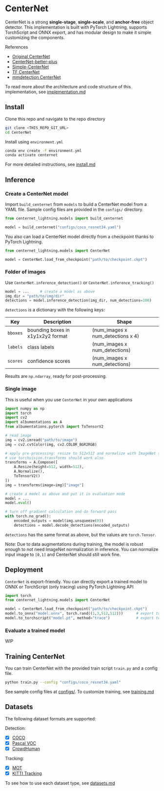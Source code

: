 # CenterNet

CenterNet is a strong **single-stage**, **single-scale**, and **anchor-free** object detector. This implementation is built with PyTorch Lightning, supports TorchScript and ONNX export, and has modular design to make it simple customizing the components.

References

- [Original CenterNet](https://github.com/xingyizhou/CenterNet)
- [CenterNet-better-plus](https://github.com/lbin/CenterNet-better-plus)
- [Simple-CenterNet](https://github.com/developer0hye/Simple-CenterNet)
- [TF CenterNet](https://github.com/tensorflow/models/tree/master/research/object_detection)
- [mmdetection CenterNet](https://github.com/open-mmlab/mmdetection/blob/master/mmdet/models/dense_heads/centernet_head.py)

To read more about the architecture and code structure of this implementation, see [implementation.md](docs/implementation.md)

## Install

Clone this repo and navigate to the repo directory

```bash
git clone <THIS_REPO_GIT_URL>
cd CenterNet
```

Install using `environment.yml`

```bash
conda env create -f environment.yml
conda activate centernet
```

For more detailed instructions, see [install.md](docs/install.md)

## Inference

### Create a CenterNet model

Import `build_centernet` from `models` to build a CenterNet model from a YAML file. Sample config files are provided in the `configs/` directory.

```python
from centernet_lightning.models import build_centernet

model = build_centernet("configs/coco_resnet34.yaml")
```

You also can load a CenterNet model directly from a checkpoint thanks to PyTorch Lightning.

```python
from centernet_lightning.models import CenterNet

model = CenterNet.load_from_checkpoint("path/to/checkpoint.ckpt")
```

### Folder of images

Use `CenterNet.inference_detection()` or `CenterNet.inference_tracking()`

```python
model = ...     # create a model as above
img_dir = "path/to/img/dir"
detections = model.inference_detection(img_dir, num_detections=100)
```

`detections` is a dictionary with the following keys:

Key | Description | Shape
----|-------------|-------
`bboxes` | bounding boxes in x1y1x2y2 format | (num_images x num_detections x 4)
`labels` | class labels | (num_images x num_detections)
`scores` | confidence scores | (num_images x num_detections)

Results are `np.ndarray`, ready for post-processing.

### Single image

This is useful when you use `CenterNet` in your own applications

```python
import numpy as np
import torch
import cv2
import albumentations as A
from albumentations.pytorch import ToTensorV2

# read image
img = cv2.imread("path/to/image")
img = cv2.cvtColor(img, cv2.COLOR_BGR2RGB)

# apply pre-processing: resize to 512x512 and normalize with ImageNet statistics
# use torchvision.transforms should work also
transforms = A.Compose([
    A.Resize(height=512, width=512),
    A.Normalize(),
    ToTensorV2()
])
img = transforms(image=img)["image"]

# create a model as above and put it in evaluation mode
model = ...     
model.eval()

# turn off gradient calculation and do forward pass
with torch.no_grad():
    encoded_outputs = model(img.unsqueeze(0))
    detections = model.decode_detections(encoded_outputs)
```

`detections` has the same format as above, but the values are `torch.Tensor`.

Note: Due to data augmentations during training, the model is robust enough to not need ImageNet normalization in inference. You can normalize input image to `[0,1]` and CenterNet should still work fine.

## Deployment

`CenterNet` is export-friendly. You can directly export a trained model to ONNX or TorchScript (only tracing) using PyTorch Lightning API

```python
import torch
from centernet_lightning.models import CenterNet

model = CenterNet.load_from_checkpoint("path/to/checkpoint.ckpt")
model.to_onnx("model.onnx", torch.rand((1,3,512,512)))      # export to ONNX
model.to_torchscript("model.pt", method="trace")            # export to TorchScript. scripting might not work
```

### Evaluate a trained model

WIP

## Training CenterNet

You can train CenterNet with the provided train script `train.py` and a config file.

```bash
python train.py --config "configs/coco_resnet34.yaml"
```

See sample config files at [configs/](configs/). To customize training, see [training.md](docs/training)

## Datasets

The following dataset formats are supported:

Detection:

- [x] [COCO](https://cocodataset.org/)
- [x] [Pascal VOC](http://host.robots.ox.ac.uk/pascal/VOC/)
- [x] [CrowdHuman](https://www.crowdhuman.org/)

Tracking:

- [x] [MOT](https://motchallenge.net/)
- [x] [KITTI Tracking](http://www.cvlibs.net/datasets/kitti/eval_tracking.php)

To see how to use each dataset type, see [datasets.md](docs/datasets.md)
